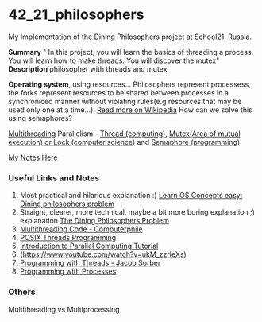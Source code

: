 # 42_21_philosophers
My Implementation of the Dining Philosophers project at School21, Russia.

**Summary** " In this project, you will learn the basics of threading a process. You will
learn how to make threads. You will discover the mutex"
**Description** philosopher with threads and mutex

**Operating system**, using resources...
Philosophers represent processess, the forks represent resources to be shared between processes in a synchroniced manner without violating rules(e.g resources that may be used only one at a time...).
[Read more on Wikipedia](https://en.wikipedia.org/wiki/Dining_philosophers_problem)
How can we solve this using semaphores?

[Multithreading](https://en.wikipedia.org/wiki/Multithreading_(computer_architecture))
Parallelism - [Thread (computing)](https://en.wikipedia.org/wiki/Thread_(computing)), [Mutex(Area of mutual execution) or Lock (computer science)](https://en.wikipedia.org/wiki/Lock_(computer_science)) and [Semaphore (programming)](https://en.wikipedia.org/wiki/Semaphore_(programming))

[My Notes Here](https://docs.google.com/document/d/1pyTlBm1Rs05i-uNfpEXgWNTyEVzkH3te2RIk4AI1TqY/edit?usp=sharing)

### Useful Links and Notes
1. Most practical and hilarious explanation :) [Learn OS Concepts easy: Dining philosophers problem](https://www.youtube.com/watch?v=trdXKhWAGdg)
2. Straight, clearer, more technical, maybe a bit more boring explanation ;) explanation [The Dining Philosophers Problem](https://www.youtube.com/watch?v=FYUi-u7UWgw)
3. [Multithreading Code - Computerphile](https://www.youtube.com/watch?v=7ENFeb-J75k)
4. [POSIX Threads Programming](https://hpc-tutorials.llnl.gov/posix/)
5. [Introduction to Parallel Computing Tutorial](https://hpc.llnl.gov/training/tutorials/introduction-parallel-computing-tutorial#Abstract)
6. (https://www.youtube.com/watch?v=ukM_zzrIeXs)
7. [Programming with Threads - Jacob Sorber](https://youtube.com/playlist?list=PL9IEJIKnBJjFZxuqyJ9JqVYmuFZHr7CFM)
8. [Programming with Processes](https://www.youtube.com/playlist?list=PL9IEJIKnBJjFNNfpY6fHjVzAwtgRYjhPw)
### Others
Multithreading vs Multiprocessing